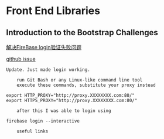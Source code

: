 # Front End Libraries

## Introduction to the Bootstrap Challenges

[解决FireBase login验证失败问题](https://www.jianshu.com/p/ad160afee2d8)

[github issue](https://github.com/firebase/firebase-tools/issues/155)

```
Update. Just made login working.

    run Git Bash or any Linux-like command line tool
    execute these commands, substitute your proxy instead

export HTTP_PROXY="http://proxy.XXXXXXXX.com:80/"
export HTTPS_PROXY="http://proxy.XXXXXXXX.com:80/"

    after this I was able to login using

firebase login --interactive

    useful links

```